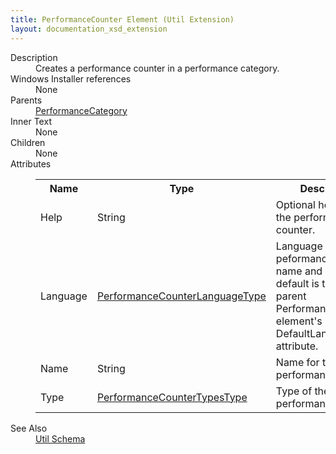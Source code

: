 ```yaml
---
title: PerformanceCounter Element (Util Extension)
layout: documentation_xsd_extension
---
```

<dl>
  <dt>Description</dt>
  <dd>Creates a performance counter in a performance category.</dd>
  <dt>Windows Installer references</dt>
  <dd>None</dd>
  <dt>Parents</dt>
  <dd>
    <a href="../../util/performancecategory" class="extension">PerformanceCategory</a>
  </dd>
  <dt>Inner Text</dt>
  <dd>None</dd>
  <dt>Children</dt>
  <dd>None</dd>
  <dt>Attributes</dt>
  <dd>
    <table cellspacing="0" cellpadding="0" class="schema">
      <tr>
        <th width="15%">Name</th>
        <th width="15%">Type</th>
        <th width="65%">Description</th>
        <th width="15%">Required</th>
      </tr>
      <tr>
        <td>Help</td>
        <td>String</td>
        <td>Optional help text for the performance counter.</td>
        <td>&nbsp;</td>
      </tr>
      <tr>
        <td>Language</td>
        <td><a href="../../util/simple_type_performancecounterlanguagetype">PerformanceCounterLanguageType</a></td>
        <td>Language for the peformance counter name and help.  The default is to use the parent PerformanceCategory element's DefaultLanguage attribute.</td>
        <td>&nbsp;</td>
      </tr>
      <tr>
        <td>Name</td>
        <td>String</td>
        <td>Name for the performance counter.</td>
        <td>&nbsp;</td>
      </tr>
      <tr>
        <td>Type</td>
        <td><a href="../../util/simple_type_performancecountertypestype">PerformanceCounterTypesType</a></td>
        <td>Type of the performance counter.</td>
        <td>&nbsp;</td>
      </tr>
    </table>
  </dd>
  <dt>See Also</dt>
  <dd>
    <a href="../">Util Schema</a>
  </dd>
</dl>
